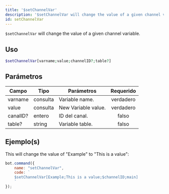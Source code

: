 ```yaml
---
title: '$setChannelVar'
description: '$setChannelVar will change the value of a given channel variable.'
id: setChannelVar
---
```


`$setChannelVar` will change the value of a given channel variable.

## Uso

```php
$setChannelVar[varname;value;channelID?;table?]
```

## Parámetros

| Campo    | Tipo     | Parámetros          | Requerido |
| -------- | -------- | ------------------- |:---------:|
| varname  | consulta | Variable name.      | verdadero |
| value    | consulta | New Variable value. | verdadero |
| canalID? | entero   | ID del canal.       |   falso   |
| table?   | string   | Variable table.     |   falso   |

## Ejemplo(s)

This will change the value of "Example" to "This is a value":

```javascript
bot.command({
    name: "setChannelVar",
    code: `
    $setChannelVar[Example;This is a value;$channelID;main]
    `
});
```